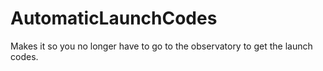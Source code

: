 # AutomaticLaunchCodes
Makes it so you no longer have to go to the observatory to get the launch codes.
